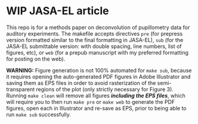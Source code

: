 # WIP JASA-EL article
This repo is for a methods paper on deconvolution of pupillometry data for auditory experiments. The makefile accepts directives `pre` (for prepress version formatted similar to the final formatting in JASA-EL), `sub` (for the JASA-EL submittable version: with double spacing, line numbers, list of figures, etc), or `web` (for a prepub manuscript with my preferred formatting for posting on the web).  

**WARNING:** Figure generation is not 100% automated for `make sub`, because it requires opening the auto-generated PDF figures in Adobe Illustrator and saving them as EPS files in order to avoid rasterization of the semi-transparent regions of the plot (only strictly necessary for Figure 3).  Running `make clean` will remove all figures _**including the EPS files**_, which will require you to then run `make pre` or `make web` to generate the PDF figures, open each in Illustrator and re-save as EPS, prior to being able to run `make sub` successfully.
